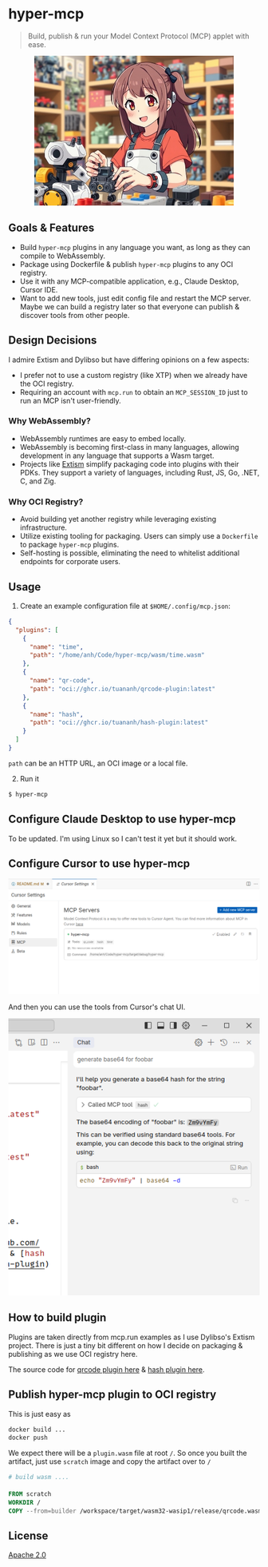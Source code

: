 # hyper-mcp

> Build, publish & run your Model Context Protocol (MCP) applet with ease.

<p align="center">
  <img src="./assets/ai.jpg" style="height: 300px;">
</p>

## Goals & Features

- Build `hyper-mcp` plugins in any language you want, as long as they can compile to WebAssembly.
- Package using Dockerfile & publish `hyper-mcp` plugins to any OCI registry.
- Use it with any MCP-compatible application, e.g., Claude Desktop, Cursor IDE.
- Want to add new tools, just edit config file and restart the MCP server. Maybe we can build a registry later so that everyone can publish & discover tools from other people.

## Design Decisions

I admire Extism and Dylibso but have differing opinions on a few aspects:

- I prefer not to use a custom registry (like XTP) when we already have the OCI registry.
- Requiring an account with `mcp.run` to obtain an `MCP_SESSION_ID` just to run an MCP isn't user-friendly.

### Why WebAssembly?

- WebAssembly runtimes are easy to embed locally.
- WebAssembly is becoming first-class in many languages, allowing development in any language that supports a Wasm target.
- Projects like [Extism](https://github.com/extism/extism) simplify packaging code into plugins with their PDKs. They support a variety of languages, including Rust, JS, Go, .NET, C, and Zig.

### Why OCI Registry?

- Avoid building yet another registry while leveraging existing infrastructure.
- Utilize existing tooling for packaging. Users can simply use a `Dockerfile` to package `hyper-mcp` plugins.
- Self-hosting is possible, eliminating the need to whitelist additional endpoints for corporate users.

## Usage

1. Create an example configuration file at `$HOME/.config/mcp.json`:

  ```json
  {
    "plugins": [
      {
        "name": "time",
        "path": "/home/anh/Code/hyper-mcp/wasm/time.wasm"
      },
      {
        "name": "qr-code",
        "path": "oci://ghcr.io/tuananh/qrcode-plugin:latest"
      },
      {
        "name": "hash",
        "path": "oci://ghcr.io/tuananh/hash-plugin:latest"
      }
    ]
  }
  ```

`path` can be an HTTP URL, an OCI image or a local file.

2. Run it

```sh
$ hyper-mcp
```

## Configure Claude Desktop to use hyper-mcp

To be updated. I'm using Linux so I can't test it yet but it should work.

## Configure Cursor to use hyper-mcp

![cursor mcp](./assets/cursor-mcp.png)

And then you can use the tools from Cursor's chat UI.

![cursor mcp chat](./assets/cursor-mcp-1.png)

## How to build plugin

Plugins are taken directly from mcp.run examples as I use Dylibso's Extism project. There is just a tiny bit different on how I decide on packaging & publishing as we use OCI registry here.

The source code for [qrcode plugin here](https://github.com/tuananh/hyper-mcp/tree/main/examples/plugins/qr-code) & [hash plugin here](https://github.com/tuananh/hyper-mcp-hash-plugin).

## Publish hyper-mcp plugin to OCI registry

This is just easy as

```sh
docker build ...
docker push
```

We expect there will be a `plugin.wasm` file at root `/`. So once you built the artifact, just use `scratch` image and copy the artifact over to `/`

```dockerfile
# build wasm ....

FROM scratch
WORKDIR /
COPY --from=builder /workspace/target/wasm32-wasip1/release/qrcode.wasm /plugin.wasm
```

## License

[Apache 2.0](./LICENSE)
